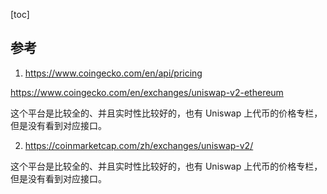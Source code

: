 [toc]


## 参考



1. https://www.coingecko.com/en/api/pricing

https://www.coingecko.com/en/exchanges/uniswap-v2-ethereum

这个平台是比较全的、并且实时性比较好的，也有 Uniswap 上代币的价格专栏，但是没有看到对应接口。

2. https://coinmarketcap.com/zh/exchanges/uniswap-v2/

这个平台是比较全的、并且实时性比较好的，也有 Uniswap 上代币的价格专栏，但是没有看到对应接口。



